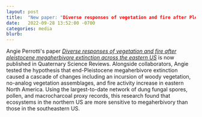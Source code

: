 ```yaml
---
layout: post
title:  "New paper: "Diverse responses of vegetation and fire after Pleistocene megaherbivore extinction across the eastern US"
date:   2022-09-28 13:52:00 -0700
categories: media
blurb: 
---
```

Angie Perrotti's paper [*Diverse responses of vegetation and fire after pleistocene megaherbivore extinction across the eastern US*](https://authors.elsevier.com/a/1fnke-4PS2FrA) is now published in Quaternary Science Reviews. Alongside collaborators, Angie tested the hypothesis that end-Pleistocene megaherbivore extinction caused a cascade of changes including an incursion of woody vegetation, no-analog vegetation assemblages, and fire activity increase in eastern North America. Using the largest-to-date network of dung fungal spores, pollen, and macrocharcoal proxy records, this research found that ecosystems in the northern US are more sensitive to megaherbivory than those in the southeastern US.